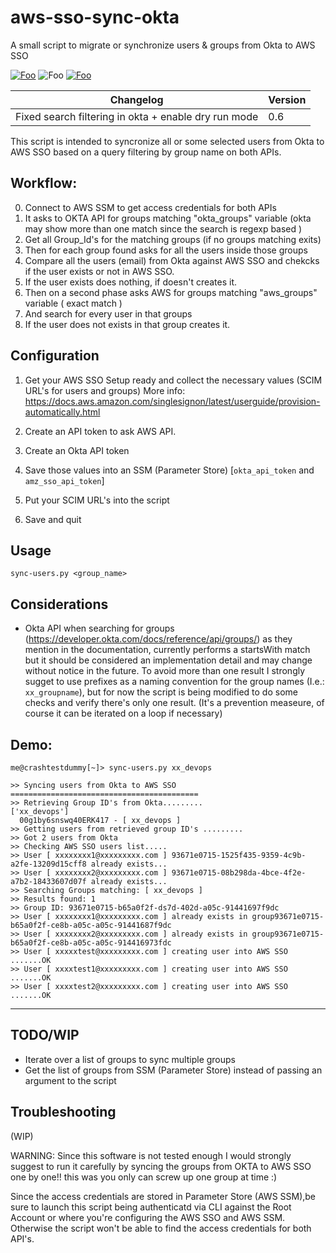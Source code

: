 # aws-sso-sync-okta
A small script to migrate or synchronize users &amp; groups from Okta to AWS SSO

[![Foo](https://www.androidfreeware.net/img2/com-okta-android-mobile-oktamobile.jpg)](https://okta.com/) ![Foo](https://www.iconsdb.com/icons/preview/green/arrow-32-xxl.png) [![Foo](https://awsvideocatalog.com/images/aws/png/PNG%20Light/Security,%20Identity,%20&%20Compliance/AWS-Single-Sign-On.png)](https://aws.com)


| Changelog  | Version  | 
|---|---|
| Fixed search filtering in okta  + enable dry run mode| 0.6  |

This script is intended to syncronize all or some selected users from Okta to AWS SSO
based on a query filtering by group name on both APIs.

## Workflow:

  0. Connect to AWS SSM to get access credentials for both APIs
  1. It asks to OKTA API for groups matching "okta_groups" variable (okta may show more than one match since the search is regexp based )
  2. Get all Group_Id's for the matching groups (if no groups matching exits)
  3. Then for each group found asks for all the users inside those groups
  4. Compare all the users (email) from Okta against AWS SSO and chekcks if the user exists or not in AWS SSO.
  5. If the user exists does nothing, if doesn't creates it.
  6. Then on a second phase asks AWS for groups matching "aws_groups" variable ( exact match )
  7. And search for every user in that groups
  8. If the user does not exists in that group creates it.

## Configuration

1. Get your AWS SSO Setup ready and collect the necessary values (SCIM URL's for users and groups)
   More info: https://docs.aws.amazon.com/singlesignon/latest/userguide/provision-automatically.html

2. Create an API token to ask AWS API.
3. Create an Okta API token 
4. Save those values into an SSM (Parameter Store) [`okta_api_token` and `amz_sso_api_token`]
5. Put your SCIM URL's into the script
6. Save and quit

## Usage
`sync-users.py <group_name>`

## Considerations
* Okta API when searching for groups (https://developer.okta.com/docs/reference/api/groups/) as they mention in the documentation, currently performs a startsWith match but it should be considered an implementation detail and may change without notice in the future. 
To avoid more than one result I strongly sugget to use prefixes as a naming convention for the group names (I.e.: `xx_groupname`), but for now the script is being modified to do some checks and verify there's only one result. (It's a prevention measeure, of course it can be iterated on a loop if necessary)

## Demo: 

```
me@crashtestdummy[~]> sync-users.py xx_devops

>> Syncing users from Okta to AWS SSO
==========================================
>> Retrieving Group ID's from Okta.........
['xx_devops']
  00g1by6snswq40ERK417 - [ xx_devops ]
>> Getting users from retrieved group ID's .........
>> Got 2 users from Okta
>> Checking AWS SSO users list.....
>> User [ xxxxxxxx1@xxxxxxxxx.com ] 93671e0715-1525f435-9359-4c9b-a2fe-13209d15cff8 already exists...
>> User [ xxxxxxxx2@xxxxxxxxx.com ] 93671e0715-08b298da-4bce-4f2e-a7b2-18433607d07f already exists...
>> Searching Groups matching: [ xx_devops ]
>> Results found: 1
>> Group ID: 93671e0715-b65a0f2f-ds7d-402d-a05c-91441697f9dc
>> User [ xxxxxxxx1@xxxxxxxxx.com ] already exists in group93671e0715-b65a0f2f-ce8b-a05c-a05c-91441687f9dc
>> User [ xxxxxxxx2@xxxxxxxxx.com ] already exists in group93671e0715-b65a0f2f-ce8b-a05c-a05c-914416973fdc
>> User [ xxxxxtest@xxxxxxxxx.com ] creating user into AWS SSO .......OK
>> User [ xxxxtest1@xxxxxxxxx.com ] creating user into AWS SSO .......OK
>> User [ xxxxtest2@xxxxxxxxx.com ] creating user into AWS SSO .......OK
```
---
## TODO/WIP

* Iterate over a list of groups to sync multiple groups
* Get the list of groups from SSM (Parameter Store) instead of passing an argument to the script

## Troubleshooting
(WIP)

WARNING: Since this software is not tested enough I would strongly suggest
to run it carefully by syncing the groups from OKTA to AWS SSO one by one!!
this was you only can screw up one group at time :)

Since the access credentials are stored in Parameter Store (AWS SSM),be sure to launch this script 
being authenticatd via CLI against the Root Account or where you're configuring the AWS SSO and AWS SSM.
Otherwise the script won't be able to find the access credentials for both API's.

